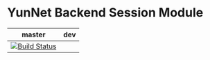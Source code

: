 
# YunNet Backend Session Module

| master  |   dev   |  
|:-------:|:-------:|  
| [![Build Status](https://travis-ci.com/YuntechNet/YunNet-Backend-Session-Module.svg?branch=master)](https://travis-ci.com/YuntechNet/YunNet-Backend-Session-Module) | |  
